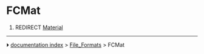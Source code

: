 # FCMat
1.  REDIRECT [Material](Material.md)



---
⏵ [documentation index](../README.md) > [File_Formats](Category_File_Formats.md) > FCMat
